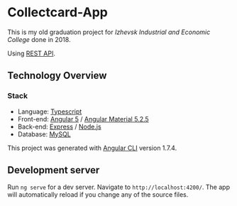 # Collectcard-App

This is my old graduation project for _Izhevsk Industrial and Economic College_ done in 2018.

Using [REST API](https://github.com/FiReOnok/collectcard-app-api).

## Technology Overview

### Stack

- Language: [Typescript](https://www.typescriptlang.org/)
- Front-end: [Angular 5](https://angular.io/) / [Angular Material 5.2.5](https://v5.material.angular.io/)
- Back-end: [Express](https://expressjs.com/) / [Node.js](https://nodejs.org/en/)
- Database: [MySQL](https://www.mysql.com/)

This project was generated with [Angular CLI](https://github.com/angular/angular-cli) version 1.7.4.

## Development server

Run `ng serve` for a dev server. Navigate to `http://localhost:4200/`. The app will automatically reload if you change any of the source files.
